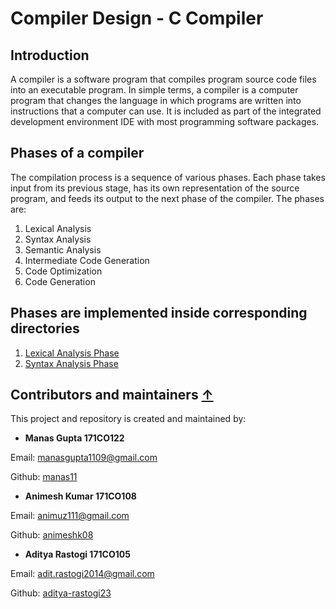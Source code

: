 # Compiler Design - C Compiler
  
## Introduction
A compiler is a software program that compiles program source code files into an executable program. In simple terms, a compiler is a computer program that changes the language in which programs are written into instructions that a computer can use. It is included as part of the integrated development environment IDE with most programming software packages.

## Phases of a compiler
The compilation process is a sequence of various phases. Each phase takes input from its previous stage, has its own representation of the source program, and feeds its output to the next phase of the compiler. The phases are:

1.  Lexical Analysis
2.  Syntax Analysis
3.  Semantic Analysis
4.  Intermediate Code Generation
5.  Code Optimization
6.  Code Generation

## Phases are implemented inside corresponding directories
1. [Lexical Analysis Phase](https://github.com/manas11/compiler-design-c-compiler/tree/master/Lexical-Analyzer
)
2. [Syntax Analysis Phase](https://github.com/manas11/compiler-design-c-compiler/tree/master/Parser)

## Contributors and maintainers [&uarr;](#contents)

This project and repository is created and maintained by:

* **Manas Gupta 171CO122**

 Email: manasgupta1109@gmail.com
    
 Github: [manas11](https://github.com/manas11)
    
* **Animesh Kumar 171CO108**

 Email: animuz111@gmail.com
    
 Github: [animeshk08](https://github.com/animeshk08)

 
* **Aditya Rastogi 171CO105**

 Email: adit.rastogi2014@gmail.com
    
 Github: [aditya-rastogi23](https://github.com/aditya-rastogi23)
